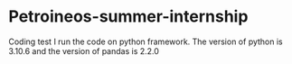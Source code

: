 # Petroineos-summer-internship
Coding test
I run the code on python framework. The version of python is 3.10.6 and the version of pandas is 2.2.0
